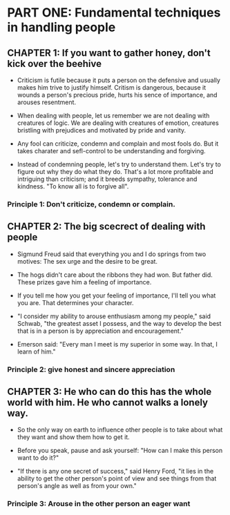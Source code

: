 # PART ONE: Fundamental techniques in handling people

## CHAPTER 1: If you want to gather honey, don't kick over the beehive

- Criticism is futile because it puts a person on the defensive and usually makes him trive to justify himself. Critism is dangerous, because it wounds a person's precious pride, hurts his sence of importance, and arouses resentment.

- When dealing with people, let us remember we are not dealing with creatures of logic. We are dealing with creatures of emotion, creatures bristling with prejudices and motivated by pride and vanity.

- Any fool can criticize, condemn and complain and most fools do. But it takes charater and sefl-control to be understanding and forgiving.

- Instead of condemning people, let's try to understand them. Let's try to figure out why they do what they do. That's a lot more profitable and intriguing than criticism; and it breeds sympathy, tolerance and kindness. "To know all is to forgive all".

### Principle 1: Don't criticize, condemn or complain.

## CHAPTER 2: The big scecrect of dealing with people

- Sigmund Freud said that everything you and I do springs from two motives: The sex urge and the desire to be great.

- The hogs didn't care about the ribbons they had won. But father did. These prizes gave him a feeling of importance.

- If you tell me how you get your feeling of importance, I'll tell you what you are. That determines your character.

- "I consider my ability to arouse enthusiasm among my people," said Schwab, "the greatest asset I possess, and the way to develop the best that is in a person is by appreciation and encouragement."

- Emerson said: "Every man I meet is my superior in some way. In that, I learn of him."

### Principle 2: give honest and sincere appreciation

## CHAPTER 3: He who can do this has the whole world with him. He who cannot walks a lonely way.

- So the only way on earth to influence other people is to take about what they want and show them how to get it.

- Before you speak, pause and ask yourself: "How can I make this person want to do it?"

- "If there is any one secret of success," said Henry Ford, "it lies in the ability to get the other person's point of view and see things from that person's angle as well as from your own."

### Principle 3: Arouse in the other person an eager want
